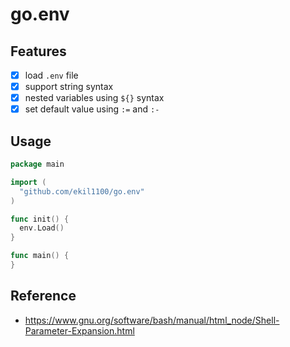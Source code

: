 # go.env

## Features

- [x] load `.env` file
- [x] support string syntax
- [x] nested variables using `${}` syntax
- [x] set default value using `:=` and `:-`

## Usage

```go
package main

import (
  "github.com/ekil1100/go.env"
)

func init() {
  env.Load()
}

func main() {
}
```

## Reference

- https://www.gnu.org/software/bash/manual/html_node/Shell-Parameter-Expansion.html
